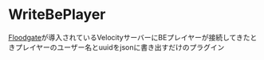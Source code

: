 # WriteBePlayer  
[Floodgate](https://github.com/GeyserMC/Floodgate)が導入されているVelocityサーバーにBEプレイヤーが接続してきたときプレイヤーのユーザー名とuuidをjsonに書き出すだけのプラグイン
